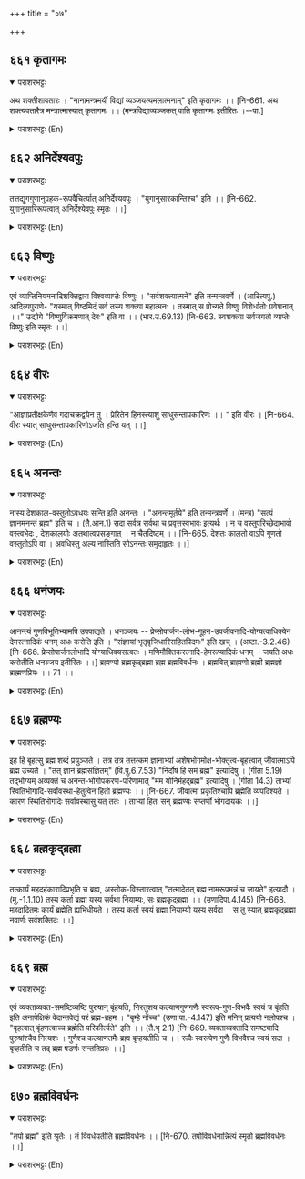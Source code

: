 +++
title = "०७"

+++

## ६६१  कृतागमः
<details open><summary>पराशरभट्टः</summary>

अथ शक्तीशावतारः । "नानामन्त्रमर्यी विद्यां व्यञ्जयत्यमलात्मनाम्" इति कृतागमः ।। [नि-661. अथ शक्त्यवतारैत्र मन्त्रात्मास्यात् कृतागमः ।। (मन्त्रविद्याव्यञ्जकत् वाति कृतागमः इतीरितः ।--पा.]
</details>

<details><summary>पराशरभट्टः (En)</summary>

The propounder of the Agamas. He reveals to the pure-minded the Scriptural texts containing different kinds of मन्त्रा-s.
</details>

## ६६२  अनिर्देश्यवपुः
<details open><summary>पराशरभट्टः</summary>

तत्तद्युगगुणानुग्रहक-रूपवैचिर्त्यात् अनिर्देश्यवपुः । "युगानुसारकान्तिश्च" इति ।। [नि-662. युगानुसारिरूपत्वात् अनिर्देश्येवपुः स्मृतः ।।]
</details>

<details><summary>पराशरभट्टः (En)</summary>

He of indefinable bodies. He is अनिर्देश्यवपुः since, He assumes different kinds of bodies for the purpose of blessing the beings according to the nature of the qualities of the particular Yuga in which they are. "He has a lustre which is quite suitable to the nature of the Yuga,"
</details>

## ६६३  विष्णुः
<details open><summary>पराशरभट्टः</summary>

एवं व्याप्तिनियमनादिशक्तिद्वारा विश्वव्याप्तेः विष्णुः । "सर्वशक्त्यात्मने" इति तन्मन्त्रवर्णे । (आदित्यपु.) आदित्यपुराणे- "यस्मात् विष्टमिदं सर्व तस्य शक्त्या महात्मनः । तस्मात् स प्रोच्यते विष्णुः विशेर्धातोः प्रवेशनात् ।।" उद्योगे "विष्णुर्विक्रमणात् देवः" इति वा ।। (भार.उ.69.13) [नि-663. स्वशक्त्या सर्वजगतो व्याप्तेः विष्णुः इति स्मृतः ।।]
</details>

<details><summary>पराशरभट्टः (En)</summary>

The Pervader. He is विष्णु since He enters into the Universe by virtue of His power of pervasion, rulership etc. "He, Who is the embodiment of all powers" -is the Manthra bout Him. In the Adithya-पुराणा it is said: "Since the entire Universe is pervaded by the Supreme Deity, He is known as विष्णु . The name ' विष्णु ' is derived from the root 'vis' (to enter into)." In the उद्योग (parva in महाभारत )- "The Lord gets the name ' विष्णु ', because He measured the three worlds with His steps."
</details>

## ६६४  वीरः
<details open><summary>पराशरभट्टः</summary>

"आज्ञाप्रतीक्षकेणैव गदाचक्रद्वयेन तु । प्रेरितेन हिनस्त्याशु साधुसन्तापकारिणः ।। " इति वीरः । [नि-664. वीरः स्यात् साधुसन्तापकारिणोऽजति हन्ति यत् ।।]
</details>

<details><summary>पराशरभट्टः (En)</summary>

The valiant. "He destroys at once those who are source of suffering to the pious by discharging the two weapons Gada and Chakra which are ever ready to carry out His commands." So He is वीर , the valiant.
</details>

## ६६५  अनन्तः
<details open><summary>पराशरभट्टः</summary>

नास्य देशकाल-वस्तुतोऽवधयः सन्ति इति अनन्तः । "अनन्तमूर्तये" इति तन्मन्त्रवर्णे । (मन्त्र) "सत्यं ज्ञानमनन्तं ब्रह्म" इति च । (तै.आन.1) सदा सर्वत्र सर्वथा च प्रवृत्तस्वभावः इत्यर्थः । न च वस्तुपरिच्छेदाभावो वस्त्वभेदः , देशकालयोः अतथात्वप्रसङ्गात् । न चैतदिष्टम् ।। [नि-665. देशतः कालतो वाऽपि गुणतो वस्तुतोऽपि वा । अवधिस्तु अल्य नास्तिति सोऽनन्तः समुदाहृतः ।।]
</details>

<details><summary>पराशरभट्टः (En)</summary>

The Limitless. He is Anantha since He is not limited by space, time or object. His Manthra says- "Unto Him of unbounded form." "There is no end to a description in detail of the objects (which I control)." "There is no end to this object known as Brahman." "Brahman is Existence, Knowledge and infinite." All these signify that it is the nature of भगावन् to act at all times, in all places and in all ways. The fact of His not baing conditioned by objects does not mean that there is complete identity between the object and Himself, For then it will lead to the unwelcome conclusion that space and time also will become identical with Him and that they have no separate existence. It is not to you liking.
</details>

## ६६६  धनंजयः
<details open><summary>पराशरभट्टः</summary>

आनन्त्यं गुणविभूतिभ्यामपि उपपाद्यते । धनञ्जयः -- प्रेप्सोपार्जन-लोभ-गूहन-उपजीवनादि-योग्यत्वाधिक्येन देमरत्नादिकं धनम् अधः करोति इति । "संज्ञायां भृतृवृजिधारिसहितपिदमः" इति खच् । (अष्टा.-3.2.46) [नि-666. प्रेप्सोपार्जनलोभादि योग्याधिक्यसत्वतः । मणिमौक्तिकरत्नादि-हेमरूप्यादिकं धनम् । जयति अधः करोतीति धनञ्जय इतीरितः ।।] ब्रह्मण्यो ब्रह्मकृद्ब्रह्मा ब्रह्म ब्रह्मविवर्धनः । ब्रह्मवित् ब्राह्मणो ब्रह्मी ब्रह्मज्ञो ब्राह्मणप्रियः ।। 71 ।।
</details>

<details><summary>पराशरभट्टः (En)</summary>

He who surpasses wealth That He is boundless is established with reference to His qualities and possessions. Dhananjaya-He excels all wealth like gold diamond ect., because of His great superiority. He is longed for eagerly by all. All make great efforts to acquire Him, and keep Him secure. Above all He is the means for their redemption. "The affix 'khach' comes after the following roots when the words to be formed denote a name 'bhr', 'tr', 'vr', 'ji' 'dhari', 'sahi' 'thapi' and 'dama'."
</details>

## ६६७  ब्रह्मण्यः
<details open><summary>पराशरभट्टः</summary>

इह हि बृहत्सु ब्रह्म शब्दं प्रयुञ्जते । तत्र तत्र तत्तत्कर्म ज्ञानाभ्यां अशेषभोगमोक्ष-भोक्तृत्व-बृहत्त्वात् जीवात्माऽपि ब्रह्म उच्यते । "तत् ज्ञानं ब्रह्मसंज्ञितम्" (वि.पु.6.7.53) "निर्दोषं हि समं ब्रह्म" इत्यादिषु । (गीता 5.19) तद्भोग्यम् अव्यक्तं च अनन्त-भोगोपकरण-परिणामात् "मम योनिर्महद्ब्रह्म" इत्यादिषु । (गीता 14.3) ताभ्यां स्वितिभोगादि-सर्वावस्था-हेतुत्वेन हितो ब्रह्मण्यः ।। [नि-667. जीवात्मा प्रकृतिश्चापि ब्रह्मेति व्यपदिश्यते । कारणं स्थितिभोगादेः सर्वावस्थासु यत् ततः । ताभ्यां हितः सन् ब्रह्मण्यः सप्तर्णो भोगदायकः ।।]
</details>

<details><summary>पराशरभट्टः (En)</summary>

He who is beneficial to brahman. He Who is beneficial to Brahman (i.e. the sentient beings and the non-sentient objects). Here the word 'Brahman' is used to signify things that are big. In several place जावात्मा also is referred to as Brahman, because his acts are great and his knowledge is profound. His enjoyment of all objects in this world and in the other is also great. "That (individual soul) whose essential nature is knowledge, is called Brahman." "The Brahman (the individual soul) when unsullied (i.e. free from contact with the Prakruthi) is the same everywhere." The Avyaktha (or Prakruthi) is also called Brahman (big)., When it is enjoyed by the individual soul, it transforms itself into infinite objects of enjoyment. Vide "The womb (from which the Universe is born) is the great Brahman (i.e. prakruthi). It also belongs to Me." Since भगवान् is the cause for the existence and enjoyment of these two (prakruthi and पुरुष ), He is benificial to them. Hence His name ब्राह्मण्या .
</details>

## ६६८  ब्रह्मकृद्ब्रह्मा
<details open><summary>पराशरभट्टः</summary>

तत्कार्यं महदहंकारादिप्रभृति च ब्रह्म, अस्तोक-विस्तारत्वात् "तत्मादेतत् ब्रह्म नामरूपमन्नं च जायते" इत्यादौ । (मु.-1.1.10) तस्य कर्ता ब्रह्मा यस्य सर्वथा नियाम्यः, सः ब्रह्मकृद्ब्रह्मा ।। (उणादिपा.4.145) [नि-668. महदादितमः कार्यं ब्रह्मेति ह्यभिधीयते । तस्य कर्ता स्वयं ब्रह्मा नियाम्यो यस्य सर्वदा । स तु स्यात् ब्रह्मकृद्ब्रह्मा नवार्णः सर्वशक्तिदः ।।]
</details>

<details><summary>पराशरभट्टः (En)</summary>

He who controls Brahma, the creator of big things He Who controls Brahma, the creator of big things. Mahath, अहन्कार and other things which are the effects of prakruthi, are also big: because they expand themselves as big things in the world. So they also are called Brahman (big). Vide "From Him (the Supreme Brahman) proceeds this undifferentiated creation (Brahman) as also the world of matter and soul (anna) characterised by the distinguishing marks of name and form." This world is brahma (big): the four-faced Brahma is the creator of this world (brahma-kruth); this Brahma is always controlled by परमात्मा , Whose name therefore is Bramha-kruth-Brahma.
</details>

## ६६९  ब्रह्म
<details open><summary>पराशरभट्टः</summary>

एवं व्यक्ताव्यक्त-समष्टिव्यष्टि पुरुषान् बृंहयति, निरतुशय कल्याणगुणगणैः स्वरूप-गुण-विभवैः स्वयं च बृंहति इति अनापेक्षिकं वेदान्तवेद्यं परं ब्रह्म-ब्रहम । "बृम्हे नोंच्च" (उणा.पा.-4.147) इति मनिन् प्रत्ययो नलोपश्च । "बृहत्वात् बृंहणत्वाच्च ब्रह्मेति परिकीर्त्यते" इति ।। (तै.भृ 2.1) [नि-669. व्यक्ताव्यक्तादि समष्ट्यादि पुरुषांश्चैव नित्यशः । गुणैश्च कल्याणतमैः ब्रह्म बृम्हयतीति च ।। रूपैः स्वरूपेण गुणैः विभवैश्च स्वयं सदा । बृब्हतीति च तद् ब्रह्म षडर्णः सन्ततिप्रदः ।।]
</details>

<details><summary>पराशरभट्टः (En)</summary>

The Supreme Brahman, Paramatma. Thus परमात्म expands the non-sentient matter as gross and subtle, and expands the souls as aggregate and separate. He also is big with the hosts of unsurpassed and auspicious qualities, and big by His essential nature and by the glory of His possessions. Therefore He is Brahman, He does not look for any external help to do anything and is to be learnt only from a study of the Upanishads. "He is called Brahman, because He is Himself big and He makes others also big." "The affix 'मणिन्' comes after the root 'brmh' (to increase) and the nasal is replaced by 'a'."
</details>

## ६७०  ब्रह्मविवर्धनः
<details open><summary>पराशरभट्टः</summary>

"तपो ब्रह्म" इति श्रृतेः । तं विवर्धयतीति ब्रह्मविवर्धनः ।। [नि-670. तपोविवर्धनान्नित्यं स्मृतो ब्रह्मविवर्धनः ।।]
</details>

<details><summary>पराशरभट्टः (En)</summary>

He who makes the Dharma grow. He who makes the Dharma grow. The word 'Brahma' here signifies 'Thapas' which includes in itself Dharma. Dharma is the cause of all this, and that Dharma also is Brahman. He makes that Dharma also grow. So He is Bramha-vivardhanah. "Thapo Brahma" is the Sruthi text.
</details>
